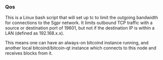 ### Qos ###

This is a Linux bash script that will set up tc to limit the outgoing bandwidth for connections to the Sgpr network. It limits outbound TCP traffic with a source or destination port of 19601, but not if the destination IP is within a LAN (defined as 192.168.x.x).

This means one can have an always-on bitcoind instance running, and another local bitcoind/bitcoin-qt instance which connects to this node and receives blocks from it.
